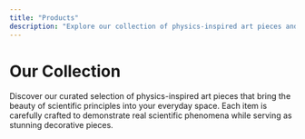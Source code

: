 ```yaml
---
title: "Products"
description: "Explore our collection of physics-inspired art pieces and interactive curiosities"
---
```


# Our Collection

Discover our curated selection of physics-inspired art pieces that bring the beauty of scientific principles into your everyday space. Each item is carefully crafted to demonstrate real scientific phenomena while serving as stunning decorative pieces.
